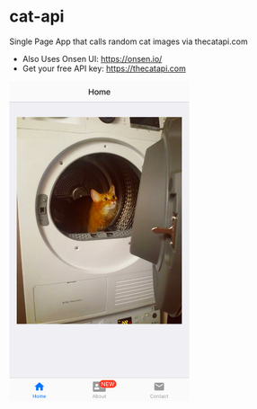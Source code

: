 # cat-api
Single Page App that calls random cat images via thecatapi.com

- Also Uses Onsen UI: https://onsen.io/
- Get your free API key: https://thecatapi.com

<img src="https://raw.githubusercontent.com/peteee/cat-api/main/Screen%20Shot%202021-04-16%20at%2013.12.41.png" width="320" alt="Screen shot 1"/>
